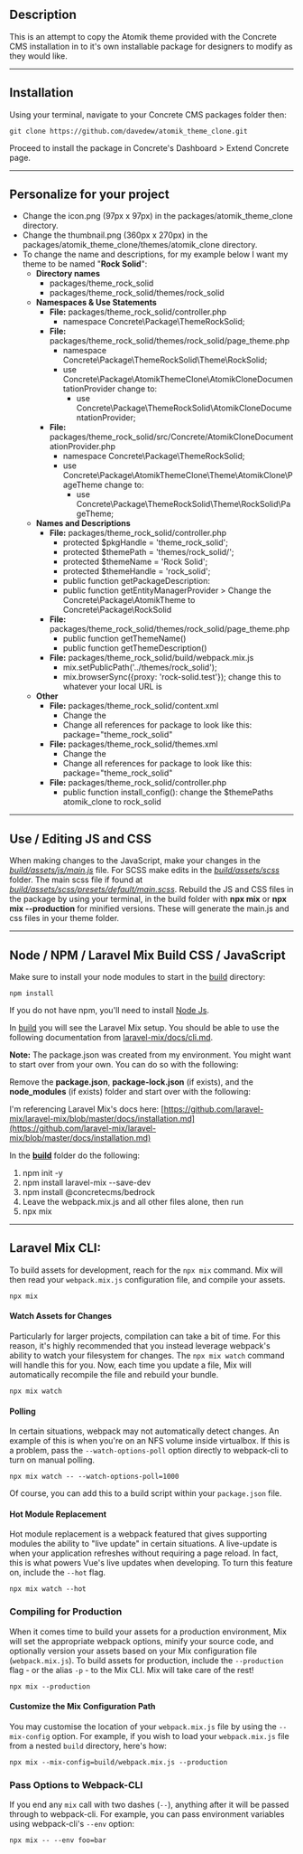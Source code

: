 ## Description

This is an attempt to copy the Atomik theme provided with the Concrete CMS installation in to it's own installable package for designers to modify as they would like.  

---

## Installation

Using your terminal, navigate to your Concrete CMS packages folder then: 

```shell
git clone https://github.com/davedew/atomik_theme_clone.git
```

Proceed to install the package in Concrete's Dashboard > Extend Concrete page.

---

## Personalize for your project

- Change the icon.png (97px x 97px) in the packages/atomik_theme_clone directory.
- Change the thumbnail.png (360px x 270px) in the packages/atomik_theme_clone/themes/atomik_clone directory.
- To change the name and descriptions, for my example below I want my theme to be named "**Rock Solid**":
  -  **Directory names**
     - packages/theme_rock_solid
     - packages/theme_rock_solid/themes/rock_solid
   - **Namespaces & Use Statements**
     - **File:** packages/theme_rock_solid/controller.php
       - namespace Concrete\Package\ThemeRockSolid;
     - **File:** packages/theme_rock_solid/themes/rock_solid/page_theme.php
       - namespace Concrete\Package\ThemeRockSolid\Theme\RockSolid;
       - use Concrete\Package\AtomikThemeClone\AtomikCloneDocumentationProvider change to: 
         - use Concrete\Package\ThemeRockSolid\AtomikCloneDocumentationProvider;
     - **File:** packages/theme_rock_solid/src/Concrete/AtomikCloneDocumentationProvider.php
       - namespace Concrete\Package\ThemeRockSolid;
       - use Concrete\Package\AtomikThemeClone\Theme\AtomikClone\PageTheme change to: 
         - use Concrete\Package\ThemeRockSolid\Theme\RockSolid\PageTheme;
   - **Names and Descriptions**
     - **File:** packages/theme_rock_solid/controller.php
       - protected $pkgHandle = 'theme_rock_solid';
       - protected $themePath = 'themes/rock_solid/';
       - protected $themeName = 'Rock Solid';
       - protected $themeHandle = 'rock_solid';
       - public function getPackageDescription: 
       - public function getEntityManagerProvider > Change the Concrete\Package\AtomikTheme to Concrete\Package\RockSolid
     - **File:** packages/theme_rock_solid/themes/rock_solid/page_theme.php
       - public function getThemeName()
       - public function getThemeDescription()
     - **File:** packages/theme_rock_solid/build/webpack.mix.js
       - mix.setPublicPath('../themes/rock_solid');
       - mix.browserSync({proxy: 'rock-solid.test'}); change this to whatever your local URL is
   - **Other**
     - **File:** packages/theme_rock_solid/content.xml
       - Change the <theme handle="rock_solid">
       - Change all references for package to look like this: package="theme_rock_solid"
     - **File:** packages/theme_rock_solid/themes.xml
       - Change the <theme handle="rock_solid">
       - Change all references for package to look like this: package="theme_rock_solid"
     - **File:** packages/theme_rock_solid/controller.php
       - public function install_config(): change the $themePaths atomik_clone to rock_solid
---

## Use / Editing JS and CSS

When making changes to the JavaScript, make your changes in the *[build/assets/js/main.js](build/assets/js/main.js)* file.  For SCSS make edits in the *[build/assets/scss](build/assets/scss)* folder.  The main scss file if found at *[build/assets/scss/presets/default/main.scss](build/assets/scss/presets/default/main.scss)*. Rebuild the JS and CSS files in the package by using your terminal, in the build folder with **npx mix** or **npx mix --production** for minified versions. These will generate the main.js and css files in your theme folder.

---

## Node / NPM / Laravel Mix Build CSS / JavaScript

Make sure to install your node modules to start in the [build](build/) directory:

```
npm install
```

If you do not have npm, you'll need to install [Node Js](https://nodejs.org/en/).

In [build](build/) you will see the Laravel Mix setup.  You should be able to use the following documentation from [laravel-mix/docs/cli.md](https://github.com/laravel-mix/laravel-mix/blob/master/docs/cli.md).

**Note:** The package.json was created from my environment.  You might want to start over from your own.  You can do so with the following:

Remove the **package.json**, **package-lock.json** (if exists), and the **node_modules** (if exists) folder and start over with the following:

I'm referencing Laravel Mix's docs here: [https://github.com/laravel-mix/laravel-mix/blob/master/docs/installation.md](https://github.com/laravel-mix/laravel-mix/blob/master/docs/installation.md)

In the **[build](build/)** folder do the following:

1. npm init -y
2. npm install laravel-mix --save-dev
3. npm install @concretecms/bedrock
4. Leave the webpack.mix.js and all other files alone, then run 
5. npx mix

---

## Laravel Mix CLI:

To build assets for development, reach for the `npx mix` command. Mix will then read your `webpack.mix.js` configuration file, and compile your assets.

```
npx mix
```

#### Watch Assets for Changes

Particularly for larger projects, compilation can take a bit of time. For this reason, it's highly recommended that you instead leverage webpack's ability to watch your filesystem for changes. The `npx mix watch` command will handle this for you. Now, each time you update a file, Mix will automatically recompile the file and rebuild your bundle. 

```
npx mix watch
```

#### Polling

In certain situations, webpack may not automatically detect changes. An example of this is when you're on an NFS volume inside virtualbox. If this is a problem, pass the `--watch-options-poll` option directly to webpack-cli to turn on manual polling. 
 
 ```
 npx mix watch -- --watch-options-poll=1000
```

Of course, you can add this to a build script within your `package.json` file.

#### Hot Module Replacement

Hot module replacement is a webpack featured that gives supporting modules the ability to "live update" in certain situations. A live-update is when your application refreshes without requiring a page reload. In fact, this is what powers Vue's live updates when developing. To turn this feature on, include the `--hot` flag. 

```
npx mix watch --hot
```

### Compiling for Production

When it comes time to build your assets for a production environment, Mix will set the appropriate webpack options, minify your source code, and optionally version your assets based on your Mix configuration file (`webpack.mix.js`). To build assets for production, include the `--production` flag - or the alias `-p` - to the Mix CLI. Mix will take care of the rest!

```
npx mix --production
```

#### Customize the Mix Configuration Path

You may customise the location of your `webpack.mix.js` file by using the `--mix-config` option. For example, if you wish to load your `webpack.mix.js` file from a nested `build` directory, here's how:
 
 ```
 npx mix --mix-config=build/webpack.mix.js --production
```

### Pass Options to Webpack-CLI

If you end any `mix` call with two dashes (`--`), anything after it will be passed through to webpack-cli. For example, you can pass environment variables using webpack-cli's `--env` option: 

```
npx mix -- --env foo=bar
```



